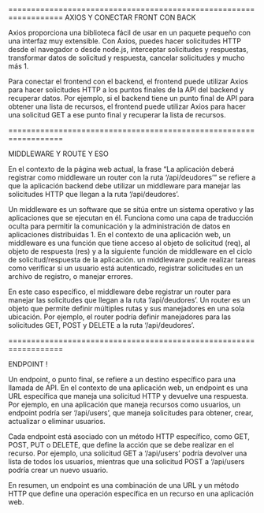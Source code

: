 ==================================================================
AXIOS Y CONECTAR FRONT CON BACK

Axios proporciona una biblioteca fácil de usar en un paquete pequeño
con una interfaz muy extensible. Con Axios, puedes hacer solicitudes HTTP
desde el navegador o desde node.js, interceptar solicitudes y respuestas,
transformar datos de solicitud y respuesta, cancelar solicitudes y mucho más 1.

Para conectar el frontend con el backend, el frontend puede utilizar Axios para
hacer solicitudes HTTP a los puntos finales de la API del backend y recuperar datos.
Por ejemplo, si el backend tiene un punto final de API para obtener una lista de recursos,
el frontend puede utilizar Axios para hacer una solicitud GET a ese punto final y
recuperar la lista de recursos.

==================================================================


MIDDLEWARE Y ROUTE Y ESO

En el contexto de la página web actual, la frase “La aplicación deberá registrar como middleware
un router con la ruta ‘/api/deudores’” se refiere a que la aplicación backend debe utilizar
un middleware para manejar las solicitudes HTTP que llegan a la ruta ‘/api/deudores’.

Un middleware es un software que se sitúa entre un sistema operativo y las aplicaciones que se
ejecutan en él. Funciona como una capa de traducción oculta para permitir la comunicación y la
administración de datos en aplicaciones distribuidas 1. En el contexto de una aplicación web,
un middleware es una función que tiene acceso al objeto de solicitud (req), al objeto de respuesta
(res) y a la siguiente función de middleware en el ciclo de solicitud/respuesta de la aplicación. 
un middleware puede realizar tareas como verificar si un usuario está autenticado, registrar
solicitudes en un archivo de registro, o manejar errores.

En este caso específico, el middleware debe registrar un router para manejar las solicitudes que
llegan a la ruta ‘/api/deudores’. Un router es un objeto que permite definir múltiples rutas y
sus manejadores en una sola ubicación. Por ejemplo, el router podría definir manejadores para
las solicitudes GET, POST y DELETE a la ruta ‘/api/deudores’.

==================================================================

ENDPOINT !

Un endpoint, o punto final, se refiere a un destino específico para una llamada de API.
En el contexto de una aplicación web, un endpoint es una URL específica que maneja una
solicitud HTTP y devuelve una respuesta. Por ejemplo, en una aplicación que maneja recursos
como usuarios, un endpoint podría ser ‘/api/users’, que maneja solicitudes para obtener,
crear, actualizar o eliminar usuarios.

Cada endpoint está asociado con un método HTTP específico, como GET, POST, PUT o DELETE, que
define la acción que se debe realizar en el recurso. Por ejemplo, una solicitud GET a ‘/api/users’
podría devolver una lista de todos los usuarios, mientras que una solicitud POST a ‘/api/users
podría crear un nuevo usuario.

En resumen, un endpoint es una combinación de una URL y un método HTTP que define una operación
específica en un recurso en una aplicación web.
